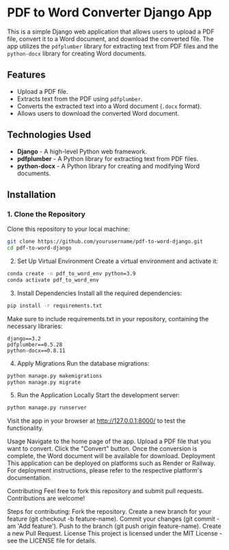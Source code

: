 # PDF to Word Converter Django App

This is a simple Django web application that allows users to upload a PDF file, convert it to a Word document, and download the converted file. The app utilizes the `pdfplumber` library for extracting text from PDF files and the `python-docx` library for creating Word documents.

## Features
- Upload a PDF file.
- Extracts text from the PDF using `pdfplumber`.
- Converts the extracted text into a Word document (`.docx` format).
- Allows users to download the converted Word document.

## Technologies Used
- **Django** - A high-level Python web framework.
- **pdfplumber** - A Python library for extracting text from PDF files.
- **python-docx** - A Python library for creating and modifying Word documents.

## Installation

### 1. Clone the Repository

Clone this repository to your local machine:

```bash
git clone https://github.com/yourusername/pdf-to-word-django.git
cd pdf-to-word-django
```
2. Set Up Virtual Environment
Create a virtual environment and activate it:
```bash
conda create -n pdf_to_word_env python=3.9
conda activate pdf_to_word_env
```
3. Install Dependencies
Install all the required dependencies:

```bash
pip install -r requirements.txt
```
Make sure to include requirements.txt in your repository, containing the necessary libraries:

```text
django==3.2
pdfplumber==0.5.28
python-docx==0.8.11
```
4. Apply Migrations
Run the database migrations:

```bash
python manage.py makemigrations
python manage.py migrate
```
5. Run the Application Locally
Start the development server:

```bash
python manage.py runserver
```
Visit the app in your browser at http://127.0.0.1:8000/ to test the functionality.

Usage
Navigate to the home page of the app.
Upload a PDF file that you want to convert.
Click the "Convert" button.
Once the conversion is complete, the Word document will be available for download.
Deployment
This application can be deployed on platforms such as Render or Railway. For deployment instructions, please refer to the respective platform's documentation.

Contributing
Feel free to fork this repository and submit pull requests. Contributions are welcome!

Steps for contributing:
Fork the repository.
Create a new branch for your feature (git checkout -b feature-name).
Commit your changes (git commit -am 'Add feature').
Push to the branch (git push origin feature-name).
Create a new Pull Request.
License
This project is licensed under the MIT License - see the LICENSE file for details.

